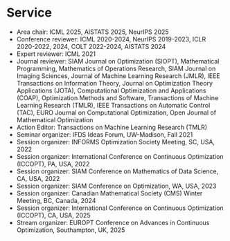 # Service
* Area chair: ICML 2025, AISTATS 2025, NeurIPS 2025
* Conference reviewer: ICML 2020-2024, NeurIPS 2019-2023, ICLR 2020-2022, 2024, COLT 2022-2024, AISTATS 2024
* Expert reviewer: ICML 2021
* Journal reviewer: SIAM Journal on Optimization (SIOPT), Mathematical Programming, Mathematics of Operations Research, SIAM Journal on Imaging Sciences, Journal of Machine Learning Research (JMLR), IEEE Transactions on Information Theory, Journal on Optimization Theory Applications (JOTA), Computational Optimization and Applications (COAP), Optimization Methods and Software, Transactions of Machine Learning Research (TMLR), IEEE Transactions on Automatic Control (TAC), EURO Journal on Computational Optimization, Open Journal of Mathematical Optimization
* Action Editor: Transactions on Machine Learning Research (TMLR)
* Seminar organizer: IFDS Ideas Forum, UW-Madison, Fall 2021
* Session organizer: INFORMS Optimization Society Meeting, SC, USA, 2022
* Session organizer: International Conference on Continuous Optimization (ICCOPT), PA, USA, 2022
* Session organizer: SIAM Conference on Mathematics of Data Science, CA, USA, 2022
* Session organizer: SIAM Conference on Optimization, WA, USA, 2023
* Session organizer: Canadian Mathematical Society (CMS) Winter Meeting, BC, Canada, 2024
* Session organizer: International Conference on Continuous Optimization (ICCOPT), CA, USA, 2025
* Stream organizer: EUROPT Conference on Advances in Continuous Optimization, Southampton, UK, 2025
